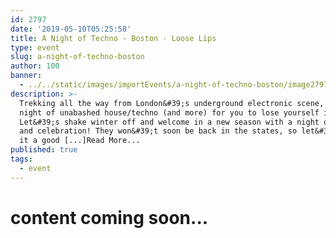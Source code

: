 ```yaml
---
id: 2797
date: '2019-05-10T05:25:58'
title: A Night of Techno - Boston - Loose Lips
type: event
slug: a-night-of-techno-boston
author: 100
banner:
  - ../../static/images/importEvents/a-night-of-techno-boston/image2797.jpeg
description: >-
  Trekking all the way from London&#39;s underground electronic scene, we have a
  night of unabashed house/techno (and more) for you to lose yourself in.
  Let&#39;s shake winter off and welcome in a new season with a night of dance
  and celebration! They won&#39;t soon be back in the states, so let&#39;s make
  it a good [...]Read More...
published: true
tags:
  - event
---
```

content coming soon...
======================